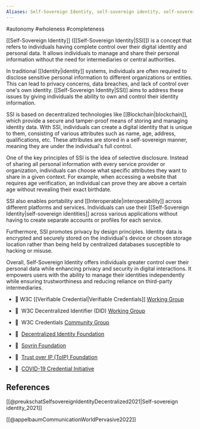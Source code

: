 ```yaml
---
Aliases: Self-Sovereign Identity, self-sovereign identity, self-sovereign identities, SSI
---
```

#autonomy #wholeness #completeness 

[[Self-Sovereign Identity]] ([[Self-Sovereign Identity|SSI]]) is a concept that refers to individuals having complete control over their digital identity and personal data. It allows individuals to manage and share their personal information without the need for intermediaries or central authorities.

In traditional [[Identity|identity]] systems, individuals are often required to disclose sensitive personal information to different organizations or entities. This can lead to privacy concerns, data breaches, and lack of control over one's own identity. [[Self-Sovereign Identity|SSI]] aims to address these issues by giving individuals the ability to own and control their identity information.

SSI is based on decentralized technologies like [[Blockchain|blockchain]], which provide a secure and tamper-proof means of storing and managing identity data. With SSI, individuals can create a digital identity that is unique to them, consisting of various attributes such as name, age, address, qualifications, etc. These attributes are stored in a self-sovereign manner, meaning they are under the individual's full control.

One of the key principles of SSI is the idea of selective disclosure. Instead of sharing all personal information with every service provider or organization, individuals can choose what specific attributes they want to share in a given context. For example, when accessing a website that requires age verification, an individual can prove they are above a certain age without revealing their exact birthdate.

SSI also enables portability and [[Interoperable|interoperability]] across different platforms and services. Individuals can use their [[Self-Sovereign Identity|self-sovereign identities]] across various applications without having to create separate accounts or profiles for each service.

Furthermore, SSI promotes privacy by design principles. Identity data is encrypted and securely stored on the individual's device or chosen storage location rather than being held by centralized databases susceptible to hacking or misuse.

Overall, Self-Sovereign Identity offers individuals greater control over their personal data while enhancing privacy and security in digital interactions. It empowers users with the ability to manage their identities independently while ensuring trustworthiness and reducing reliance on third-party intermediaries.

-  W3C [[Verifiable Credential|Verifiable Credentials]] [Working Group](https://www.w3.org/groups/wg/vc/)

-   W3C Decentralized Identifier (DID) [Working Group](https://www.w3.org/2019/09/did-wg-charter.html)
-   W3C Credentials [Community Group](https://www.w3.org/community/credentials)
    
-   [Decentralized Identity Foundation](https://identity.foundation)
    
-   [Sovrin Foundation](https://sovrin.org)
    
-   [Trust over IP (ToIP) Foundation](https://trustoverip.org)
    
-   [COVID-19 Credential Initiative](https://www.covidcreds.org)

## References
[[@preukschatSelfsovereignIdentityDecentralized2021|Self-sovereign identity_2021]]

[[@appelbaumCommunicationWorldPervasive2022]]